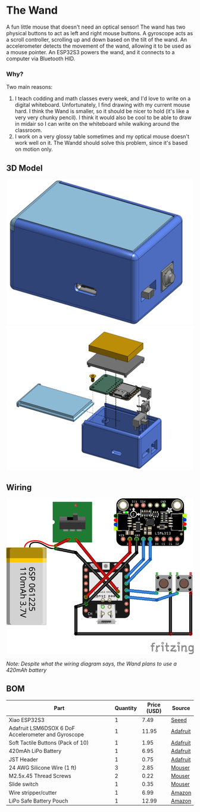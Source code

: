# The Wand
A fun little mouse that doesn't need an optical sensor! The wand has two physical buttons to act as left and right mouse buttons. A gyroscope acts as a scroll controller, scrolling up and down based on the tilt of the wand. An accelerometer detects the movement of the wand, allowing it to be used as a mouse pointer. An ESP32S3 powers the wand, and it connects to a computer via Bluetooth HID.

### Why?
Two main reasons:
1. I teach codding and math classes every week, and I'd love to write on a digital whiteboard. Unfortunately, I find drawing with my current mouse hard. I think the Wand is smaller, so it should be nicer to hold (it's like a very very chunky pencil). I think it would also be cool to be able to draw in midair so I can write on the whiteboard while walking around the classroom.
2. I work on a very glossy table sometimes and my optical mouse doesn't work well on it. The Wandd should solve this problem, since it's based on motion only.

## 3D Model
![assembly](images/assembly.png) ![exploded](images/exploded.png)

## Wiring
![wiring](images/wiring_bb.png)

*Note: Despite what the wiring diagram says, the Wand plans to use a 420mAh battery*

## BOM
| Part | Quantity | Price (USD) | Source |
| ---- | -------- | ----------- | ------ |
| Xiao ESP32S3 | 1 | 7.49 | [Seeed](https://octopart.com/opatz8j6/a1?t=iGINWb-pOFoDR6J4OBaV-c_PxjBp4hYKZUA_Jv6fUrz0qgPM3kMQCfNabeqoILV3gMVdSeLOqTMmWgJE6dpeTdfQe_umBKLnbMFIkGVaOZfruk_JCTi1YlxBCt-4ZfZUM15JSNk5DvOTbllupusxp0vuGl3jC7J0p2fP5iQJRrAz7A8F43ccIF2FvbYfko1sD6Kn6h7ZQJeQ3bI729eyCb4ICYwOiAyPkE_t22fTRMsU-DrP7d2z8_6rH3yx4MaKhSPnY65W2ZKrablQA6a80WEvTSWY) |
| Adafruit LSM6DSOX 6 DoF Accelerometer and Gyroscope | 1 | 11.95 | [Adafruit](https://www.adafruit.com/product/4438) |
| Soft Tactile Buttons (Pack of 10) | 1 | 1.95 | [Adafruit](https://www.adafruit.com/product/3101) |
| 420mAh LiPo Battery | 1 | 6.95 | [Adafruit](https://www.adafruit.com/product/4236) |
| JST Header | 1 | 0.75 | [Adafruit](https://www.adafruit.com/product/3814) |
| 24 AWG Silicone Wire (1 ft) | 3 | 2.85 | [Mouser](https://octopart.com/opatz8j6/a1?t=Ns-dX9HA_8R3_XDTJzSakAcXoz2ePhvdZYvFjFsMdNEp491dyJbjK9EUbvHaT9kNnqt_gi9g2C3uCv7m1gcxRtHDDWcS56ZsZnmRGYx3R6DgKW2u103AIcLKOqB08kejn8lPRA_xXN149lowVVnJe_9OVUq_B83inQsym4YilZs-qhXNfQVZf9G-jQ1xMeDiQcP2bjP7t4SzPeWfyGZ6H0Ik0jKviRIpY1EmKdgZYtm8wphO3dWwY926yoB9i3srxTkNR9F2nze4C6WBqQTjSJUjuXo) |
| M2.5x.45 Thread Screws | 2 | 0.22 | [Mouser](https://octopart.com/opatz8j6/a1?t=pZCgxuvQWyc8RYCiDzuzQo3qqC22T-oWTCVSkPP_l8Yhkd6-vvuWTUOQsGh3Wcrm-gC9-zyTvokq2LOvWUshOSPMx63BuPzcuceuTpNWDqeM0brYkbMFbJ6YLxa22tIoXf7Y5aAFiK4AA9hALZto9aNJkpo2p203TwPDg_rauIg2bD1NVf8qbz__Lj0WAiF8MrivCUwN-ZQq3CRMIRmUjJgjzXaL0xBkocaMHCPuhDBIh_sEzrsveRDTFPDrf2RL8C7crUMPJ6NSfDjCwremq7kGAkQM) |
| Slide switch | 1 | 0.35 | [Mouser](https://octopart.com/opatz8j6/a1?t=rX5jNHe9JtIGQfXOs1VLqbB_Mi7Z2WxOh4_kc3ONFL0PU6gpEjVTJtcGq9r3zYKdeOhGFZg7xyb4NlZl4R4oZzmWmU1cqGMoVDa-vZzpjOQDf9jwKzMaVsG1Hn2pg8AL8gymTI_W2qLRfqZZj761PW2bdhDw5tkYj-qOKyr2RXoM3Nhqlavl7cKJMce9q73mplivq8uupjIpd2U5PAEQU_ub14rDRV3IGTV6ytjUdmSjgq2fiQOo3VWlUN0CRhsK-XVbEKo-42xM_NcHR0dMiaEfgKYmPQ) |
| Wire stripper/cutter | 1 | 6.99 | [Amazon](https://a.co/d/gpYgt5D) |
| LiPo Safe Battery Pouch | 1 | 12.99 | [Amazon](https://a.co/d/eOVSK29) |